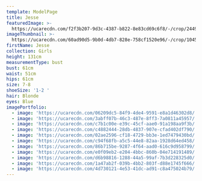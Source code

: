 ```yaml
---
template: ModelPage
title: Jesse
featuredImage: >-
  https://ucarecdn.com/f2f3b207-9d3c-4387-b822-8e83cd69c6f8/-/crop/2449x1403/0,0/-/preview/
imageThumbnail: >-
  https://ucarecdn.com/60ad90d5-9b0d-4db7-828e-758cf1520e96/-/crop/1045x1441/325,114/-/preview/
firstName: Jesse
collection: Girls
height: 131cm
measurementType: bust
bust: 61cm
waist: 51cm
hips: 61cm
size: 7-8
shoeSize: '1-2 '
hair: Blonde
eyes: Blue
imagePortfolio:
  - image: 'https://ucarecdn.com/06209dc5-84f9-4de4-9591-e8a1d46302d8/'
  - image: 'https://ucarecdn.com/3abff07b-46c3-487e-8ff3-7a0811a45957/'
  - image: 'https://ucarecdn.com/c7b1c00e-e39c-45cf-aae0-91a198aa9f3b/'
  - image: 'https://ucarecdn.com/c4882444-28db-4837-907e-cfad402df790/'
  - image: 'https://ucarecdn.com/02ae2596-cf18-4729-bb3e-1ed7479430bd/'
  - image: 'https://ucarecdn.com/c94f68fb-a5c5-44e8-82aa-1928d64ed458/'
  - image: 'https://ucarecdn.com/86b715be-9287-4f64-aad0-616c9d958799/'
  - image: 'https://ucarecdn.com/e0f09eb2-e204-4bbc-860b-04e714191489/'
  - image: 'https://ucarecdn.com/d6b98816-1288-44a5-99af-7b3d228325d0/'
  - image: 'https://ucarecdn.com/1a47ab2f-039b-4bb2-803f-d88e1745f666/'
  - image: 'https://ucarecdn.com/4d730121-4e53-41dc-ad91-c8a475024b79/'
---
```


